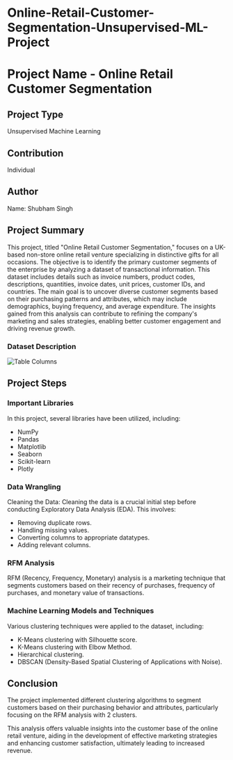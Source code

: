 # Online-Retail-Customer-Segmentation-Unsupervised-ML-Project
# Project Name - Online Retail Customer Segmentation

## Project Type
Unsupervised Machine Learning

## Contribution
Individual

## Author
Name: Shubham Singh

## Project Summary
This project, titled "Online Retail Customer Segmentation," focuses on a UK-based non-store online retail venture specializing in distinctive gifts for all occasions. The objective is to identify the primary customer segments of the enterprise by analyzing a dataset of transactional information. This dataset includes details such as invoice numbers, product codes, descriptions, quantities, invoice dates, unit prices, customer IDs, and countries. The main goal is to uncover diverse customer segments based on their purchasing patterns and attributes, which may include demographics, buying frequency, and average expenditure. The insights gained from this analysis can contribute to refining the company's marketing and sales strategies, enabling better customer engagement and driving revenue growth.

### Dataset Description
![Table Columns](table_columns.png)

## Project Steps

### Important Libraries
In this project, several libraries have been utilized, including:

- NumPy
- Pandas
- Matplotlib
- Seaborn
- Scikit-learn
- Plotly

### Data Wrangling
Cleaning the Data: Cleaning the data is a crucial initial step before conducting Exploratory Data Analysis (EDA). This involves:

- Removing duplicate rows.
- Handling missing values.
- Converting columns to appropriate datatypes.
- Adding relevant columns.

### RFM Analysis
RFM (Recency, Frequency, Monetary) analysis is a marketing technique that segments customers based on their recency of purchases, frequency of purchases, and monetary value of transactions.

### Machine Learning Models and Techniques
Various clustering techniques were applied to the dataset, including:

- K-Means clustering with Silhouette score.
- K-Means clustering with Elbow Method.
- Hierarchical clustering.
- DBSCAN (Density-Based Spatial Clustering of Applications with Noise).

## Conclusion
The project implemented different clustering algorithms to segment customers based on their purchasing behavior and attributes, particularly focusing on the RFM analysis with 2 clusters.

This analysis offers valuable insights into the customer base of the online retail venture, aiding in the development of effective marketing strategies and enhancing customer satisfaction, ultimately leading to increased revenue.
